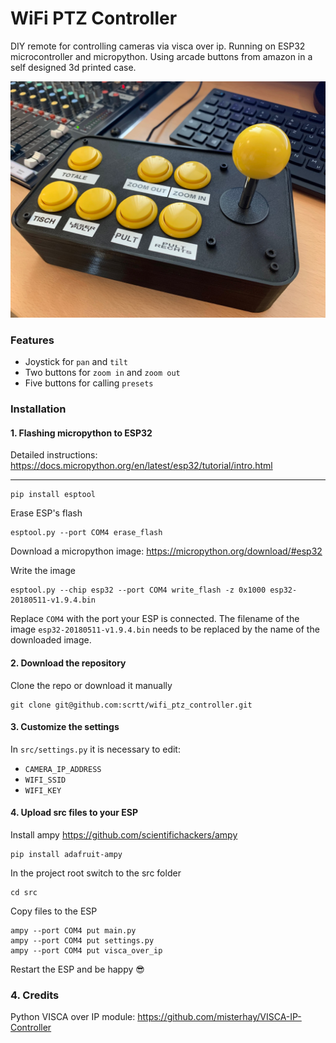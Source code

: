 # WiFi PTZ Controller

DIY remote for controlling cameras via visca over ip.
Running on ESP32 microcontroller and micropython. Using arcade buttons from amazon in a self designed 3d printed case.

![Controller Overview](/img/build_06.jpg)

### Features

- Joystick for `pan` and `tilt`
- Two buttons for `zoom in` and `zoom out`
- Five buttons for calling `presets`

### Installation

#### 1. Flashing micropython to ESP32

Detailed instructions:
https://docs.micropython.org/en/latest/esp32/tutorial/intro.html
___
    pip install esptool

Erase ESP's flash 

    esptool.py --port COM4 erase_flash

Download a micropython image:
https://micropython.org/download/#esp32

Write the image

    esptool.py --chip esp32 --port COM4 write_flash -z 0x1000 esp32-20180511-v1.9.4.bin


Replace `COM4` with the port your ESP is connected.
The filename of the image `esp32-20180511-v1.9.4.bin` needs to be replaced by the name of the downloaded image. 

#### 2. Download the repository

Clone the repo or download it manually

    git clone git@github.com:scrtt/wifi_ptz_controller.git

#### 3. Customize the settings

In `src/settings.py` it is necessary to edit:
- `CAMERA_IP_ADDRESS`
- `WIFI_SSID`
- `WIFI_KEY`

#### 4. Upload src files to your ESP

Install ampy https://github.com/scientifichackers/ampy

    pip install adafruit-ampy

In the project root switch to the src folder

    cd src

Copy files to the ESP

    ampy --port COM4 put main.py
    ampy --port COM4 put settings.py
    ampy --port COM4 put visca_over_ip

Restart the ESP and be happy 😎

### 4. Credits

Python VISCA over IP module:
https://github.com/misterhay/VISCA-IP-Controller

